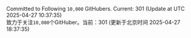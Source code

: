 Committed to Following `10,000` GitHubers. Current: <!-- FOLLOWING_COUNT -->301<!-- FOLLOWING_COUNT --> (Update at UTC <!-- LAST_UPDATED -->2025-04-27 10:37:35<!-- LAST_UPDATED -->)<br>
致力于关注`10,000`个GitHuber。当前：<!-- FOLLOWING_COUNT -->301<!-- FOLLOWING_COUNT --> (更新于北京时间 <!-- LAST_UPDATED_CST -->2025-04-27 18:37:35<!-- LAST_UPDATED_CST -->)
